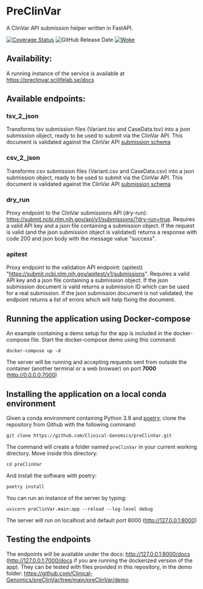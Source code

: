 # PreClinVar
A ClinVar API submission helper written in FastAPI.

[![Coverage Status][codecov-img]][codecov-url]
![GitHub Release Date][github-release-date]
[![Woke][woke-image]][woke-url]

## Availability:

A running instance of the service is available at https://preclinvar.scilifelab.se/docs

## Available endpoints:

### tsv_2_json

Transforms tsv submission files (Variant.tsv and CaseData.tsv) into a json submission object, ready to be used to submit via the ClinVar API. This document is validated against the ClinVar API [submission schema](https://www.ncbi.nlm.nih.gov/clinvar/docs/api_http/)

### csv_2_json

Transforms csv submission files (Variant.csv and CaseData.csv) into a json submission object, ready to be used to submit via the ClinVar API. This document is validated against the ClinVar API [submission schema](https://www.ncbi.nlm.nih.gov/clinvar/docs/api_http/)

### dry_run

Proxy endpoint to the ClinVar submissions API (dry-run): https://submit.ncbi.nlm.nih.gov/api/v1/submissions/?dry-run=true. Requires a valid API key and a json file containing a submission object. If the request is valid (and the json submission object is validated) returns a response with code 200 and json body with the message value "success".

### apitest

Proxy endpoint to the validation API endpoint: (apitest) "https://submit.ncbi.nlm.nih.gov/apitest/v1/submissions". Requires a valid API key and a json file containing a submission object. If the json submission document is valid returns a submission ID which can be used for a real submission. If the json submission document is not validated, the endpoint returns a list of errors which will help fixing the document.

## Running the application using Docker-compose
An example containing a demo setup for the app is included in the docker-compose file. Start the docker-compose demo using this command:
```
docker-compose up -d
```
The server will be running and accepting requests sent from outside the container (another terminal or a web browser) on port <strong>7000</strong> (http://0.0.0.0:7000)


## Installing the application on a local conda environment

Given a conda environment containing Python 3.9 and [poetry](https://github.com/python-poetry/poetry), clone the repository from Github with the following command:

```
git clone https://github.com/Clinical-Genomics/preClinVar.git
```

The command will create a folder named `preClinVar` in your current working directory. Move inside this directory:

```
cd preClinVar
```

And install the software with poetry:

```
poetry install
```

You can run an instance of the server by typing:

```
uvicorn preClinVar.main:app --reload --log-level debug
```

The server will run on localhost and default port 8000 (http://127.0.0.1:8000)


## Testing the endpoints

The endpoints will be available under the docs: http://127.0.0.1:8000/docs (http://127.0.0.1:7000/docs if you are running the dockerized version of the app).
They can be tested with files provided in this repository, in the demo folder: https://github.com/Clinical-Genomics/preClinVar/tree/main/preClinVar/demo


[codecov-img]: https://codecov.io/gh/Clinical-Genomics/preClinVar/branch/main/graph/badge.svg?token=ZE8LP4R3ZJ
[codecov-url]: https://codecov.io/gh/Clinical-Genomics/preClinVar
[github-release-date]: https://img.shields.io/github/release-date/Clinical-Genomics/preClinVar
[woke-image]: https://github.com/Clinical-Genomics/preClinVar/actions/workflows/woke.yml/badge.svg
[woke-url]: https://github.com/Clinical-Genomics/preClinVar/actions/workflows/woke.yml
